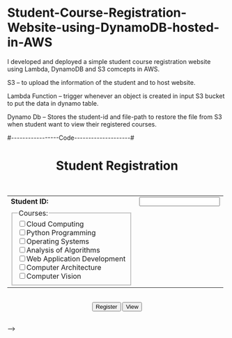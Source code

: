 # Student-Course-Registration-Website-using-DynamoDB-hosted-in-AWS

I developed and deployed a simple student course registration website using Lambda, DynamoDB and S3 comcepts in AWS.

S3 – to upload the information of the student and to host website.
 
Lambda Function – trigger whenever an object is created in input S3 bucket to put the data in dynamo table.

Dynamo Db – Stores the student-id and file-path to restore the file from S3 when student want to view their registered courses.

#-----------------Code--------------------#

<!--
<!DOCTYPE html>
<html>
<head>
<title>Student Registration</title>
<script src="https://sdk.amazonaws.com/js/aws-sdk-2.3.0.min.js"></script>
<!-- Latest compiled and minified CSS -->
<link rel="stylesheet" href="https://maxcdn.bootstrapcdn.com/bootstrap/3.3.7/css/bootstrap.min.css" integrity="sha384-BVYiiSIFeK1dGmJRAkycuHAHRg32OmUcww7on3RYdg4Va+PmSTsz/K68vbdEjh4u" crossorigin="anonymous">
</head>
<body>
<div class="container well">
<div class="row" align="center"> 
<h1 style="align: center;">Student Registration</h1>
</div>
<br/>
<div class="row" align="center"> 
<table>
<tr>
<td><b>Student ID: </b></td>
<td><input type="text" id="sid"/></td>
</tr>
<tr colspan="2">
<td>
<fieldset>
<legend>Courses:</legend>
<input id="ccCb" type="checkbox" name="course" value="CC" />Cloud Computing<br/>
<input id="ppCb" type="checkbox" name="course" value="PP" />Python Programming<br/>
<input id="osCb" type="checkbox" name="course" value="OS" />Operating Systems<br/>
<input id="aoaCb" type="checkbox" name="course" value="AOA" />Analysis of Algorithms<br/>
<input id="wadCb" type="checkbox" name="course" value="WAD" />Web Application Development<br/>
<input id="caCb" type="checkbox" name="course" value="CA" />Computer Architecture<br/>
<input id="cvCb" type="checkbox" name="course" value="CV" />Computer Vision
</fieldset>
</td>
</tr>
</table>
</div> 
<br />
<div class="row" align="center">
<button class="btn btn-primary" id="registerBtn">Register</button>
<button class="btn btn-primary" id="viewBtn">View</button>
<br/>	
<br/>
<ul id="html-list"style="list-style: none;"></ul>
</div>
</div>
<script>
 AWS.config.update({
	accessKeyId: '<your accessKeyID>',
	secretAccessKey: '<your secretAccessKey>',
	region: '<your region>' // eg: 'us-east-1'
 });
 var s3 = new AWS.S3({params: {Bucket: '<your bucket name>'}});
 var Dynamo = new AWS.DynamoDB.DocumentClient({region: 'us-east-1'});
    // Fetch the Student ID from the input
    function getStudentId() {
      return document.getElementById('sid').value;
    }

    // Grab a reference to the upload button
    let registerButton = document.getElementById('registerBtn');	  
	
    // Make the button respond to clicks
    registerButton.addEventListener('click', function() {	
	let studentId = getStudentId();
	let selectedCourse = "";
	let count = 0;
	if (!studentId) {
        alert("You need to enter a student id");
        return;
      }
	if(document.getElementById("ccCb").checked) {
	 selectedCourse += "Cloud Computing<br/>";
	 count += 1;
	}
	if(document.getElementById("ppCb").checked) {
	 selectedCourse += "Python Programming<br/>";
	 count += 1;
	}
	if(document.getElementById("osCb").checked) {
	 selectedCourse += "Operating Systems<br/>";
	 count += 1;
	}
	if(document.getElementById("aoaCb").checked) {
	 selectedCourse += "Analysis of Algorithms<br/>";
	 count += 1;
	}
	if(document.getElementById("wadCb").checked) {
	 selectedCourse += "Web Application Development<br/>";
	 count += 1;
	}
	if(document.getElementById("caCb").checked) {
	 selectedCourse += "Computer Architecture<br/>";
	 count += 1;
	}
	if(document.getElementById("cvCb").checked) {
	 selectedCourse += "Computer Vision<br/>";
	 count += 1;
	}
	if(count == 0) {
	 alert("Please select atleast one course for registration");
	 return;
	}
	if(count > 5) {
	 alert("You cannot choose more than 5 course");
	 return;
	}
      let params = {
        Key: studentId + '/' + studentId,
        ContentType: "text/html",
        Body:  selectedCourse,
        ACL: 'public-read'
      };
	   s3.upload(params, function(err, data) {
        if (err) {
		  //alert("Error occured");
          alert(err);
        } else {
          alert("Registered successfully!");
        }
      });
	  
     });
	 
	 let viewButton = document.getElementById('viewBtn');
	 viewButton.addEventListener('click', function() {
      let studentId = getStudentId();
      if (!studentId) {
        alert("You need to enter a student id");
        return;
      }
	  viewButton.disabled = true
	  document.getElementById('html-list').innerHTML = "";
	    let ul = document.getElementById('html-list');
      let li = document.createElement('li');
      let iframeHtml = document.createElement('iframe');
	  
      iframeHtml.src = 'https://s3.amazonaws.com/<your bucket name>/' + studentId + '/' +studentId;
      //img.style.maxWidth = "200px";

      li.appendChild(iframeHtml);
      ul.appendChild(li);    
	  
	
     });

    
</script>
</body>
</html >

-->
